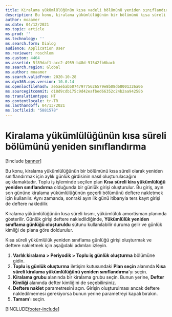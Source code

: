 ```yaml
---
title: Kiralama yükümlülüğünün kısa vadeli bölümünü yeniden sınıflandırma
description: Bu konu, kiralama yükümlülüğünün bir bölümünü kısa süreli olarak yeniden sınıflandırmak için aylık günlük girdisinin nasıl oluşturulacağını açıklamaktadır.
author: moaamer
ms.date: 04/12/2021
ms.topic: article
ms.prod: ''
ms.technology: ''
ms.search.form: Dialog
audience: Application User
ms.reviewer: roschlom
ms.custom: 4464
ms.assetid: 5f89daf1-acc2-4959-b48d-91542fb6bacb
ms.search.region: Global
ms.author: moaamer
ms.search.validFrom: 2020-10-28
ms.dyn365.ops.version: 10.0.14
ms.openlocfilehash: ae5aebab507479775626579e8b08d68001326a06
ms.sourcegitcommit: d18d9cdb175c9d42eafbed66352c24b2aa94258b
ms.translationtype: HT
ms.contentlocale: tr-TR
ms.lasthandoff: 04/13/2021
ms.locfileid: "5881578"
---
```

# <a name="reclassify-the-short-term-portion-of-lease-liability"></a>Kiralama yükümlülüğünün kısa süreli bölümünü yeniden sınıflandırma

[!include [banner](../includes/banner.md)]

Bu konu, kiralama yükümlülüğünün bir bölümünü kısa süreli olarak yeniden sınıflandırmak için aylık günlük girdisinin nasıl oluşturulacağını açıklamaktadır. Toplu iş işleminde seçilen plan **Kısa süreli kira yükümlülüğü yeniden sınıflandırma** olduğunda bir günlük girişi oluşturulur. Bu giriş, ayın son gününe kiralama yükümlülüğünün geçerli bölümünü deftere nakletmek için kullanılır. Aynı zamanda, sonraki ayın ilk günü itibarıyla ters kayıt girişi de deftere nakledilir.

Kiralama yükümlülüğünün kısa süreli kısmı, yükümlülük amortisman planında gösterilir. Günlük girişi deftere nakledildiğinde, **Yükümlülük yeniden sınıflama günlüğü oluşturuldu** sütunu kullanılabilir duruma gelir ve günlük kimliği de plana göre doldurulur.

Kısa süreli yükümlülük yeniden sınıflama günlüğü girişi oluşturmak ve deftere nakletmek için aşağıdaki adımları izleyin.

1. **Varlık kiralama \> Periyodik \> Toplu iş günlük oluşturma** bölümüne gidin.
2. **Toplu iş günlük oluşturma** iletişim kutusundaki **Plan seçin** alanında **Kısa süreli kiralama yükümlülüğünü yeniden sınıflandırma**'yı seçin.
3. **Kiralama grubu** alanında bir kiralama grubu seçin. Bunun yerine, **Defter Kimliği** alanında defter kimliğini de seçebilirsiniz.
4. **Deftere naklet** parametresini açın. Girişin oluşturulması ancak deftere nakledilmemesi gerekiyorsa bunun yerine parametreyi kapalı bırakın.
5. **Tamam**'ı seçin.


[!INCLUDE[footer-include](../../includes/footer-banner.md)]
